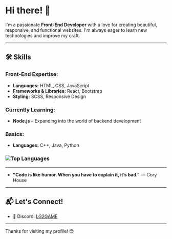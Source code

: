 # Hi there! 👋
I'm a passionate **Front-End Developer** with a love for creating beautiful, responsive, and functional websites. I'm always eager to learn new technologies and improve my craft.

---

## 🛠 Skills

### Front-End Expertise:
- **Languages:** HTML, CSS, JavaScript  
- **Frameworks & Libraries:** React, Bootstrap  
- **Styling:** SCSS, Responsive Design  

### Currently Learning:
- **Node.js** – Expanding into the world of backend development  

### Basics:
- **Languages:** C++, Java, Python

### ![Top Languages](https://github-readme-stats.vercel.app/api/top-langs/?username=lg2game&layout=compact&theme=radical)

---

- **"Code is like humor. When you have to explain it, it’s bad."** — Cory House  

---

## 📬 Let's Connect!

- 💬 Discord: [LG2GAME](https://discord.com/users/480319541516173312)   

---

Thanks for visiting my profile! 😊  
